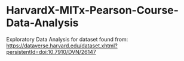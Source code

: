 # HarvardX-MITx-Pearson-Course-Data-Analysis

Exploratory Data Analysis for dataset found from: https://dataverse.harvard.edu/dataset.xhtml?persistentId=doi:10.7910/DVN/26147
